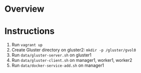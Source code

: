 # Overview

# Instructions

1) Run `vagrant up`
2) Create Gluster directory on gluster2: `mkdir -p /gluster/gvol0`
3) Run `data/gluster-server.sh` on gluster1
4) Run `data/gluster-client.sh` on manager1, worker1, worker2
5) Run `data/docker-service-add.sh` on manager1